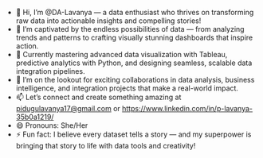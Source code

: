- 👋 Hi, I’m @DA-Lavanya — a data enthusiast who thrives on transforming raw data into actionable insights and compelling stories!  
- 👀 I’m captivated by the endless possibilities of data — from analyzing trends and patterns to crafting visually stunning dashboards that inspire action.  
- 🌱 Currently mastering advanced data visualization with Tableau, predictive analytics with Python, and designing seamless, scalable data integration pipelines.  
- 💞️ I’m on the lookout for exciting collaborations in data analysis, business intelligence, and integration projects that make a real-world impact.  
- 📫 Let’s connect and create something amazing at pidugulavanya17@gmail.com or https://www.linkedin.com/in/p-lavanya-35b0a1219/ 
- 😄 Pronouns: She/Her  
- ⚡ Fun fact: I believe every dataset tells a story — and my superpower is bringing that story to life with data tools and creativity!  

<!---
DA-Lavanya/DA-Lavanya is a ✨ special ✨ repository because its `README.md` (this file) appears on your GitHub profile.
You can click the Preview link to take a look at your changes.
--->
